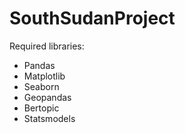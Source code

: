 # SouthSudanProject

Required libraries:

- Pandas
- Matplotlib
- Seaborn
- Geopandas
- Bertopic
- Statsmodels
